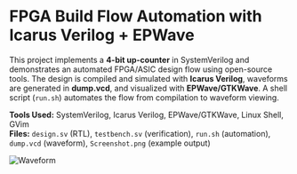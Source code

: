 # FPGA Build Flow Automation with Icarus Verilog + EPWave

This project implements a **4-bit up-counter** in SystemVerilog and demonstrates an automated FPGA/ASIC design flow using open-source tools. The design is compiled and simulated with **Icarus Verilog**, waveforms are generated in **dump.vcd**, and visualized with **EPWave/GTKWave**. A shell script (`run.sh`) automates the flow from compilation to waveform viewing.  

**Tools Used:** SystemVerilog, Icarus Verilog, EPWave/GTKWave, Linux Shell, GVim  
**Files:** `design.sv` (RTL), `testbench.sv` (verification), `run.sh` (automation), `dump.vcd` (waveform), `Screenshot.png` (example output)  

![Waveform](Screenshot(62).png)
